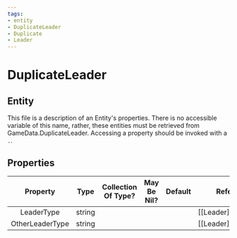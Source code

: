 ```yaml
---
tags:
- entity
- DuplicateLeader
- Duplicate
- Leader
---
```

# DuplicateLeader
## Entity
This file is a description of an Entity's properties. There is no accessible variable of this name, rather, these entities must be retrieved from GameData.DuplicateLeader. Accessing a property should be invoked with a `.`.
## Properties
|	Property	|	Type	|	Collection Of Type?	|	May Be Nil?	|	Default	|	References	|	Key	|	Notes	|
|	:-:	|	:-:	|	:-:	|	:-:	|	:-:	|	:-:	|	:-:	|	-:	|
|	LeaderType	|	string	|		|		|		|	[[Leader]].LeaderType	|		|	|
|	OtherLeaderType	|	string	|		|		|		|	[[Leader]].LeaderType	|		|	|
